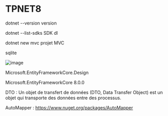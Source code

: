 # TPNET8

dotnet --version version

dotnet --list-sdks SDK dl

dotnet new mvc projet MVC

sqlite

![image](https://github.com/Paul3831/TPNET8/assets/105201941/6b93ce1d-3893-4b26-83b3-9c84634432a6)

Microsoft.EntityFrameworkCore.Design

Microsoft.EntityFrameworkCore 8.0.0


DTO : Un objet de transfert de données (DTO, Data Transfer Object) est un objet qui transporte des données entre des processus.

AutoMapper : https://www.nuget.org/packages/AutoMapper
